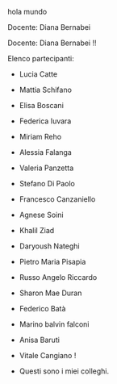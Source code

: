 hola mundo

Docente: Diana Bernabei

Docente: Diana Bernabei !!

Elenco partecipanti:

- Lucia Catte
- Mattia Schifano
- Elisa Boscani
- Federica Iuvara
- Miriam Reho
- Alessia Falanga
- Valeria Panzetta
- Stefano Di Paolo
- Francesco Canzaniello
- Agnese Soini
- Khalil Ziad
- Daryoush Nateghi
- Pietro Maria Pisapia
- Russo Angelo Riccardo
- Sharon Mae Duran
- Federico Batà
- Marino balvin falconi
- Anisa Baruti
- Vitale Cangiano !

- Questi sono i miei colleghi.

